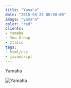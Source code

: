 ```yaml
---
title: "Yamaha"
date: "2015-08-23 00:00:00"
image: "yamaha"
color: "red"
clients:
- Yamaha
- 3ma Group
- Italic
tags:
- html/css
- javascript
---
```


Yamaha

![Yamaha](/images/projets/yamaha/yamaha-1.jpg)

